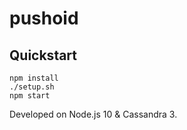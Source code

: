 # pushoid

## Quickstart
```
npm install
./setup.sh
npm start
```

Developed on Node.js 10 & Cassandra 3.
